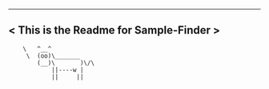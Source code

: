  ______________________________________
< This is the Readme for Sample-Finder >
 --------------------------------------
        \   ^__^
         \  (oo)\_______
            (__)\       )\/\
                ||----w |
                ||     ||
